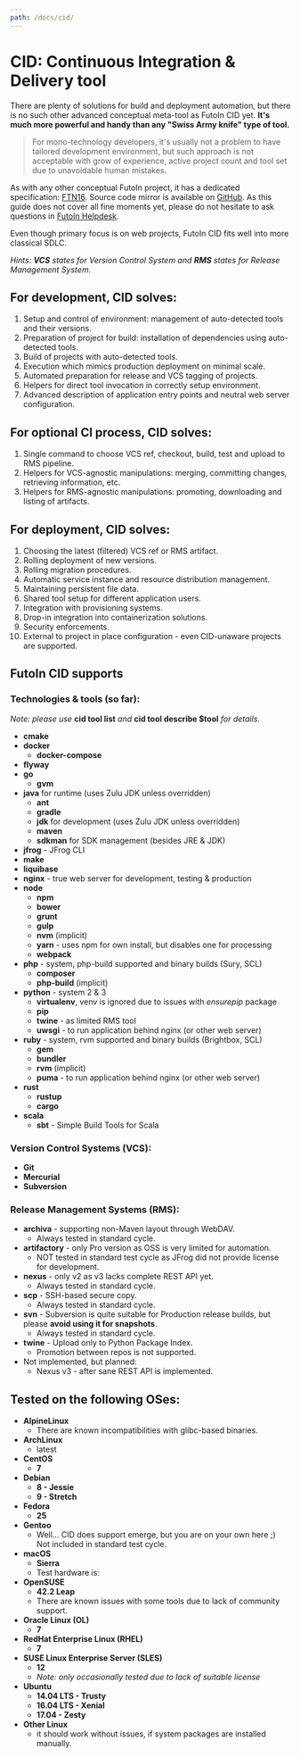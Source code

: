 ```yaml
---
path: /docs/cid/
---
```


# CID: Continuous Integration & Delivery tool

There are plenty of solutions for build and deployment automation, but there
is no such other advanced conceptual meta-tool as FutoIn CID yet. **It's much more
powerful and handy than any "Swiss Army knife" type of tool.**

> For mono-technology developers, it's usually not a problem to have tailored
development environment, but such approach is not acceptable with grow of
experience, active project count and tool set due to unavoidable human mistakes.

As with any other conceptual FutoIn project, it has a dedicated specification: [FTN16][].
Source code mirror is available on [GitHub](https://github.com/futoin/cid-tool). As this
guide does not cover all fine moments yet, please do not hesitate to ask questions in
[FutoIn Helpdesk](https://github.com/futoin/helpdesk).

Even though primary focus is on web projects, FutoIn CID fits well into more classical SDLC.

*Hints: <strong>VCS</strong> states for Version Control System and <strong>RMS</strong> states for Release Management System.*

[FTN16]: https://specs.futoin.org/final/preview/ftn16_cid_tool.html

## For **development**, CID solves:

1. Setup and control of environment: management of auto-detected tools and their versions.
1. Preparation of project for build: installation of dependencies using auto-detected tools.
1. Build of projects with auto-detected tools.
1. Execution which mimics production deployment on minimal scale.
1. Automated preparation for release and VCS tagging of projects.
1. Helpers for direct tool invocation in correctly setup environment.
1. Advanced description of application entry points and neutral web server configuration.

## For optional **CI** process, CID solves:

1. Single command to choose VCS ref, checkout, build, test and upload to RMS pipeline.
1. Helpers for VCS-agnostic manipulations: merging, committing changes, retrieving information, etc.
1. Helpers for RMS-agnostic manipulations: promoting, downloading and listing of artifacts.

## For **deployment**, CID solves:

1. Choosing the latest (filtered) VCS ref or RMS artifact.
1. Rolling deployment of new versions.
1. Rolling migration procedures.
1. Automatic service instance and resource distribution management.
1. Maintaining persistent file data.
1. Shared tool setup for different application users.
1. Integration with provisioning systems.
1. Drop-in integration into containerization solutions.
1. Security enforcements.
1. External to project in place configuration - even CID-unaware projects are supported.


## FutoIn CID supports

### Technologies & tools (so far):

*Note: please use* **cid tool list** *and* **cid tool describe $tool** *for details.*

* **cmake**
* **docker**
  - **docker-compose**
* **flyway**
* **go**
  - **gvm**
* **java** for runtime (uses Zulu JDK unless overridden)
  - **ant**
  - **gradle**
  - **jdk** for development (uses Zulu JDK unless overridden)
  - **maven**
  - **sdkman** for SDK management (besides JRE & JDK)
* **jfrog** - JFrog CLI
* **make**
* **liquibase**
* **nginx** - true web server for development, testing & production
* **node**
  - **npm**
  - **bower**
  - **grunt**
  - **gulp**
  - **nvm** (implicit)
  - **yarn** - uses npm for own install, but disables one for processing
  - **webpack**
* **php** - system, php-build supported and binary builds (Sury, SCL)
  - **composer**
  - **php-build** (implicit)
* **python** - system 2 & 3
  - **virtualenv**, venv is ignored due to issues with *ensurepip* package
  - **pip**
  - **twine** - as limited RMS tool
  - **uwsgi** - to run application behind nginx (or other web server)
* **ruby** - system, rvm supported and binary builds (Brightbox, SCL)
  - **gem**
  - **bundler**
  - **rvm** (implicit)
  - **puma** - to run application behind nginx (or other web server)
* **rust**
  - **rustup**
  - **cargo**
* **scala**
  - **sbt** - Simple Build Tools for Scala


### Version Control Systems (VCS):

* **Git**
* **Mercurial**
* **Subversion**


### Release Management Systems (RMS):

- **archiva** - supporting non-Maven layout through WebDAV.
  - Always tested in standard cycle.
- **artifactory** - only Pro version as OSS is very limited for automation.
  - NOT tested in standard test cycle as JFrog did not provide license for development.
- **nexus** - only v2 as v3 lacks complete REST API yet.
  - Always tested in standard cycle.
- **scp** - SSH-based secure copy.
  - Always tested in standard cycle.
- **svn** - Subversion is quite suitable for Production release builds,
  but please **avoid using it for snapshots**.
  - Always tested in standard cycle.
- **twine** - Upload only to Python Package Index.
  - Promotion between repos is not supported.
- Not implemented, but planned:
  - Nexus v3 - after sane REST API is implemented.

## Tested on the following OSes:

* **AlpineLinux**
  - There are known incompatibilities with glibc-based binaries.
* **ArchLinux**
  - latest
* **CentOS**
  - **7**
* **Debian**
  - **8 - Jessie**
  - **9 - Stretch**
* **Fedora**
  - **25**
* **Gentoo**
  - Well... CID does support emerge, but you are on your own here ;)
    Not included in standard test cycle.
* **macOS**
  - **Sierra**
  - Test hardware is:
* **OpenSUSE**
  - **42.2 Leap**
  - There are known issues with some tools due to lack of community support.
* **Oracle Linux (OL)**
  - **7**
* **RedHat Enterprise Linux (RHEL)**
  - **7**
* **SUSE Linux Enterprise Server (SLES)**
  - **12**
  - *Note: only occasionally tested due to lack of suitable license*
* **Ubuntu**
  - **14.04 LTS - Trusty**
  - **16.04 LTS - Xenial**
  - **17.04 - Zesty**    
* **Other Linux**
  - it should work without issues, if system packages are installed manually.

